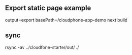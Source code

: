 
## Export static page example
output=export basePath=/cloudphone-app-demo next build

## sync
rsync -av ../cloudfone-starter/out/ ./
